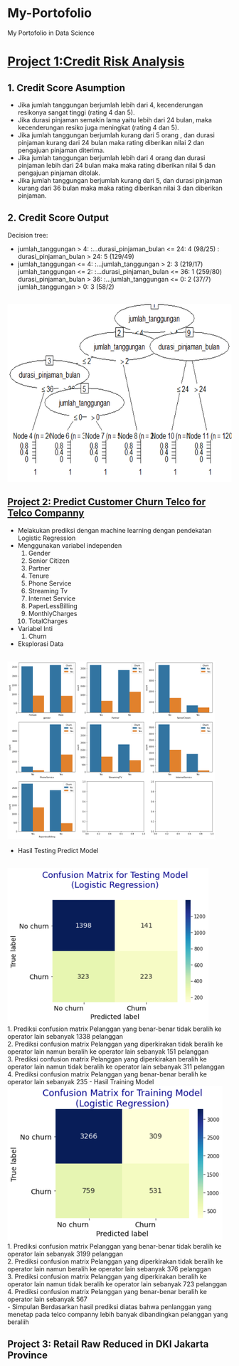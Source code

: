 # My-Portofolio
My Portofolio in Data Science

# [Project 1:Credit Risk Analysis](https://github.com/bimaary31/data_credit_rating.git)

## 1. Credit Score Asumption
- Jika jumlah tanggungan berjumlah lebih dari 4, kecenderungan resikonya sangat tinggi (rating 4 dan 5).
- Jika durasi pinjaman semakin lama yaitu lebih dari 24 bulan, maka kecenderungan resiko juga meningkat (rating 4 dan 5).
- Jika jumlah tanggungan berjumlah kurang dari 5 orang , dan durasi pinjaman kurang dari 24 bulan maka rating diberikan nilai 2 dan pengajuan pinjaman diterima. 
- Jika jumlah tanggungan berjumlah lebih dari 4 orang dan durasi pinjaman lebih dari 24 bulan maka maka rating diberikan nilai 5 dan pengajuan pinjaman ditolak.
- Jika jumlah tanggungan berjumlah kurang dari 5, dan durasi pinjaman kurang dari 36 bulan maka maka rating diberikan nilai 3 dan diberikan pinjaman.

## 2. Credit Score Output
Decision tree:
- jumlah_tanggungan > 4:
    :...durasi_pinjaman_bulan <= 24: 4 (98/25)
    :   durasi_pinjaman_bulan > 24: 5 (129/49)
- jumlah_tanggungan <= 4:
    :...jumlah_tanggungan > 2: 3 (219/17)
        jumlah_tanggungan <= 2:
        :...durasi_pinjaman_bulan <= 36: 1 (259/80)
            durasi_pinjaman_bulan > 36:
            :...jumlah_tanggungan <= 0: 2 (37/7)
                jumlah_tanggungan > 0: 3 (58/2)
           
<br> 
<img height ="400" src="https://github.com/bimaary31/data_credit_rating/blob/main/Rplot.png"/>
<br>

## [Project 2: Predict Customer Churn Telco for Telco Companny](https://github.com/bimaary31/customer_churn.git)
- Melakukan prediksi dengan machine learning dengan pendekatan Logistic Regression 
- Menggunakan variabel independen 
    1. Gender
    2. Senior Citizen
    3. Partner
    4. Tenure
    5. Phone Service
    6. Streaming Tv
    7. Internet Service
    8. PaperLessBilling
    9. MonthlyCharges
    10. TotalCharges
- Variabel Inti
    1. Churn
- Eksplorasi Data
<br>
<img  height="400" src="https://github.com/bimaary31/customer_churn/blob/main/Eksplorasi%20data.png"/>
<br>

- Hasil Testing Predict Model
<br>
<img height="350" src="https://github.com/bimaary31/customer_churn/blob/main/Testing%20Model.png"/>
<br>
    1. Prediksi confusion matrix Pelanggan yang  benar-benar tidak beralih  ke operator lain sebanyak 1338 pelanggan <br>
    2. Prediksi confusion matrix Pelanggan yang  diperkirakan  tidak beralih  ke operator lain namun beralih ke operator lain sebanyak 151 pelanggan <br>
    3. Prediksi confusion matrix Pelanggan yang  diperkirakan  beralih  ke operator lain namun tidak beralih ke operator lain sebanyak 311 pelanggan <br>
    4. Prediksi confusion matrix Pelanggan yang  benar-benar beralih  ke operator lain sebanyak 235
- Hasil Training Model
<br>
<img height="350" src="https://github.com/bimaary31/customer_churn/blob/main/Training%20Model.png"/> 
<br>
    1. Prediksi confusion matrix Pelanggan yang  benar-benar tidak beralih  ke operator lain sebanyak 3199 pelanggan <br>
    2. Prediksi confusion matrix Pelanggan yang  diperkirakan  tidak beralih  ke operator lain namun beralih ke operator lain sebanyak 376 pelanggan <br>
    3. Prediksi confusion matrix Pelanggan yang  diperkirakan  beralih  ke operator lain namun tidak beralih ke operator lain sebanyak 723 pelanggan <br>
    4. Prediksi confusion matrix Pelanggan yang  benar-benar beralih  ke operator lain sebanyak 567 <br>
- Simpulan 
    Berdasarkan hasil prediksi diatas bahwa  penlanggan yang menetap pada telco companny lebih banyak dibandingkan pelanggan yang beraliih  
    
## Project 3: Retail Raw Reduced in DKI Jakarta Province

